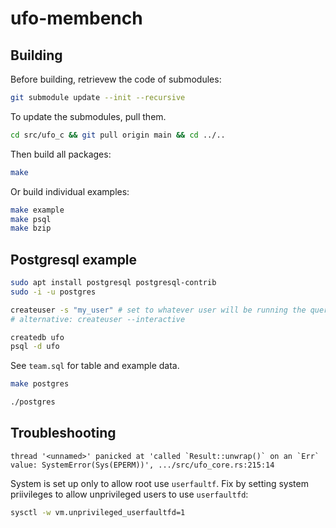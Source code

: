 # ufo-membench

## Building

Before building, retrievew the code of submodules:

```bash
git submodule update --init --recursive
```

To update the submodules, pull them.

```bash
cd src/ufo_c && git pull origin main && cd ../.. 
```

Then build all packages:

```bash
make
```

Or build individual examples:
```bash
make example
make psql
make bzip
```

## Postgresql example

```bash
sudo apt install postgresql postgresql-contrib
sudo -i -u postgres
```

```bash
createuser -s "my_user" # set to whatever user will be running the queries
# alternative: createuser --interactive
```

```bash
createdb ufo
psql -d ufo
```

See `team.sql` for table and example data.

```bash
make postgres
```

```bash
./postgres
```


## Troubleshooting

```
thread '<unnamed>' panicked at 'called `Result::unwrap()` on an `Err` value: SystemError(Sys(EPERM))', .../src/ufo_core.rs:215:14
```

System is set up only to allow root use `userfaultf`. Fix by setting system
priivileges to allow unprivileged users to use `userfaultfd`:

```bash
sysctl -w vm.unprivileged_userfaultfd=1
```
